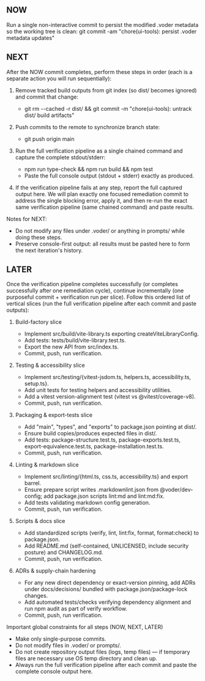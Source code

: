 ## NOW
Run a single non-interactive commit to persist the modified .voder metadata so the working tree is clean:
git commit -am "chore(ui-tools): persist .voder metadata updates"

## NEXT
After the NOW commit completes, perform these steps in order (each is a separate action you will run sequentially):

1. Remove tracked build outputs from git index (so dist/ becomes ignored) and commit that change:
   - git rm --cached -r dist/ && git commit -m "chore(ui-tools): untrack dist/ build artifacts"

2. Push commits to the remote to synchronize branch state:
   - git push origin main

3. Run the full verification pipeline as a single chained command and capture the complete stdout/stderr:
   - npm run type-check && npm run build && npm test
   - Paste the full console output (stdout + stderr) exactly as produced.

4. If the verification pipeline fails at any step, report the full captured output here. We will plan exactly one focused remediation commit to address the single blocking error, apply it, and then re-run the exact same verification pipeline (same chained command) and paste results.

Notes for NEXT:
- Do not modify any files under .voder/ or anything in prompts/ while doing these steps.
- Preserve console-first output: all results must be pasted here to form the next iteration's history.

## LATER
Once the verification pipeline completes successfully (or completes successfully after one remediation cycle), continue incrementally (one purposeful commit + verification run per slice). Follow this ordered list of vertical slices (run the full verification pipeline after each commit and paste outputs):

1. Build-factory slice
   - Implement src/build/vite-library.ts exporting createViteLibraryConfig.
   - Add tests: tests/build/vite-library.test.ts.
   - Export the new API from src/index.ts.
   - Commit, push, run verification.

2. Testing & accessibility slice
   - Implement src/testing/{vitest-jsdom.ts, helpers.ts, accessibility.ts, setup.ts}.
   - Add unit tests for testing helpers and accessibility utilities.
   - Add a vitest version-alignment test (vitest vs @vitest/coverage-v8).
   - Commit, push, run verification.

3. Packaging & export-tests slice
   - Add "main", "types", and "exports" to package.json pointing at dist/.
   - Ensure build copies/produces expected files in dist/.
   - Add tests: package-structure.test.ts, package-exports.test.ts, export-equivalence.test.ts, package-installation.test.ts.
   - Commit, push, run verification.

4. Linting & markdown slice
   - Implement src/linting/{html.ts, css.ts, accessibility.ts} and export barrel.
   - Ensure prepare script writes .markdownlint.json from @voder/dev-config; add package.json scripts lint:md and lint:md:fix.
   - Add tests validating markdown config generation.
   - Commit, push, run verification.

5. Scripts & docs slice
   - Add standardized scripts (verify, lint, lint:fix, format, format:check) to package.json.
   - Add README.md (self-contained, UNLICENSED, include security posture) and CHANGELOG.md.
   - Commit, push, run verification.

6. ADRs & supply-chain hardening
   - For any new direct dependency or exact-version pinning, add ADRs under docs/decisions/ bundled with package.json/package-lock changes.
   - Add automated tests/checks verifying dependency alignment and run npm audit as part of verify workflow.
   - Commit, push, run verification.

Important global constraints for all steps (NOW, NEXT, LATER)
- Make only single-purpose commits.
- Do not modify files in .voder/ or prompts/.
- Do not create repository output files (logs, temp files) — if temporary files are necessary use OS temp directory and clean up.
- Always run the full verification pipeline after each commit and paste the complete console output here.